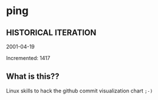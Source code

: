 # ping

## HISTORICAL ITERATION
2001-04-19

Incremented: 1417

## What is this?? 
Linux skills to hack the github commit visualization chart `;-)`
